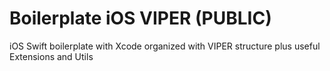 # Boilerplate iOS VIPER (PUBLIC)
iOS Swift boilerplate with Xcode organized with VIPER structure plus useful Extensions and Utils

